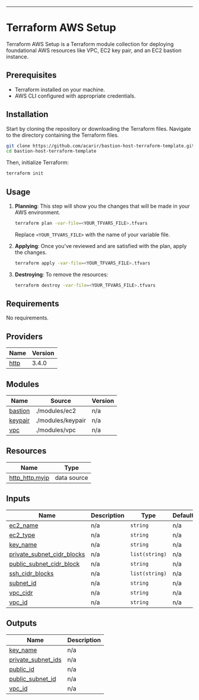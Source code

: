 ---

# Terraform AWS Setup

Terraform AWS Setup is a Terraform module collection for deploying foundational AWS resources like VPC, EC2 key pair, and an EC2 bastion instance.

## Prerequisites

- Terraform installed on your machine.
- AWS CLI configured with appropriate credentials.

## Installation

Start by cloning the repository or downloading the Terraform files. Navigate to the directory containing the Terraform files.

```bash
git clone https://github.com/acarir/bastion-host-terraform-template.git
cd bastion-host-terraform-template
```

Then, initialize Terraform:

```bash
terraform init
```

## Usage

1. **Planning**: This step will show you the changes that will be made in your AWS environment.

    ```bash
    terraform plan -var-file=<YOUR_TFVARS_FILE>.tfvars
    ```

    Replace `<YOUR_TFVARS_FILE>` with the name of your variable file.

2. **Applying**: Once you've reviewed and are satisfied with the plan, apply the changes.

    ```bash
    terraform apply -var-file=<YOUR_TFVARS_FILE>.tfvars
    ```

3. **Destroying**: To remove the resources:

    ```bash
    terraform destroy -var-file=<YOUR_TFVARS_FILE>.tfvars
    ```


<!-- BEGIN_TF_DOCS -->
## Requirements

No requirements.

## Providers

| Name | Version |
|------|---------|
| <a name="provider_http"></a> [http](#provider\_http) | 3.4.0 |

## Modules

| Name | Source | Version |
|------|--------|---------|
| <a name="module_bastion"></a> [bastion](#module\_bastion) | ./modules/ec2 | n/a |
| <a name="module_keypair"></a> [keypair](#module\_keypair) | ./modules/keypair | n/a |
| <a name="module_vpc"></a> [vpc](#module\_vpc) | ./modules/vpc | n/a |

## Resources

| Name | Type |
|------|------|
| [http_http.myip](https://registry.terraform.io/providers/hashicorp/http/latest/docs/data-sources/http) | data source |

## Inputs

| Name | Description | Type | Default | Required |
|------|-------------|------|---------|:--------:|
| <a name="input_ec2_name"></a> [ec2\_name](#input\_ec2\_name) | n/a | `string` | n/a | yes |
| <a name="input_ec2_type"></a> [ec2\_type](#input\_ec2\_type) | n/a | `string` | n/a | yes |
| <a name="input_key_name"></a> [key\_name](#input\_key\_name) | n/a | `string` | n/a | yes |
| <a name="input_private_subnet_cidr_blocks"></a> [private\_subnet\_cidr\_blocks](#input\_private\_subnet\_cidr\_blocks) | n/a | `list(string)` | n/a | yes |
| <a name="input_public_subnet_cidr_block"></a> [public\_subnet\_cidr\_block](#input\_public\_subnet\_cidr\_block) | n/a | `string` | n/a | yes |
| <a name="input_ssh_cidr_blocks"></a> [ssh\_cidr\_blocks](#input\_ssh\_cidr\_blocks) | n/a | `list(string)` | n/a | yes |
| <a name="input_subnet_id"></a> [subnet\_id](#input\_subnet\_id) | n/a | `string` | n/a | yes |
| <a name="input_vpc_cidr"></a> [vpc\_cidr](#input\_vpc\_cidr) | n/a | `string` | n/a | yes |
| <a name="input_vpc_id"></a> [vpc\_id](#input\_vpc\_id) | n/a | `string` | n/a | yes |

## Outputs

| Name | Description |
|------|-------------|
| <a name="output_key_name"></a> [key\_name](#output\_key\_name) | n/a |
| <a name="output_private_subnet_ids"></a> [private\_subnet\_ids](#output\_private\_subnet\_ids) | n/a |
| <a name="output_public_id"></a> [public\_id](#output\_public\_id) | n/a |
| <a name="output_public_subnet_id"></a> [public\_subnet\_id](#output\_public\_subnet\_id) | n/a |
| <a name="output_vpc_id"></a> [vpc\_id](#output\_vpc\_id) | n/a |
<!-- END_TF_DOCS -->